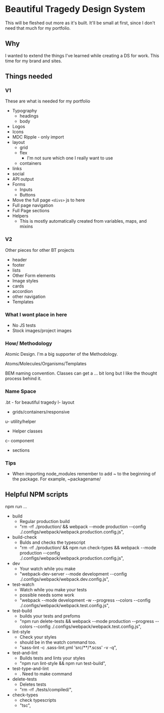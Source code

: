 # Beautiful Tragedy Design System

This will be fleshed out more as it's built. It'll be small at first, since I don't need that much for my portfolio.

## Why

I wanted to extend the things I've learned while creating a DS for work. This time for my brand and sites.

## Things needed

### V1

These are what is needed for my portfolio

- Typography
  - headings
  - body
- Logos
- Icons
- MDC Ripple - only import
- layout
  - grid
  - flex
    - I'm not sure which one I really want to use
  - containers
- links
- social
- API output
- Forms
  - Inputs
  - Buttons
- Move the full page `<divs>` js to here
- Full page navigation
- Full Page sections
- Helpers
  - This is mostly automatically created from variables, maps, and mixins

### V2

Other pieces for other BT projects

- header
- footer
- lists
- Other Form elements
- Image styles
- cards
- accordion
- other navigation
- Templates

### What I wont place in here

- No JS tests
- Stock images/project images

### How/ Methodology

Atomic Design. I'm a big supporter of the Methodology.

Atoms/Molecules/Organisms/Templates

BEM naming convention. Classes can get a ... bit long but I like the thought process behind it.

### Name Space

.bt - for beautiful tragedy
l- layout

- grids/containers/responsive

u- utility/helper

- Helper classes

c- component

- sections

### Tips

- When importing node_modules remember to add ~ to the beginning of the package. For example, ~packagename/

## Helpful NPM scripts

npm run ...

  -  build
        +  Regular production build
        +   "rm -rf ./production/ && webpack --mode production --config ./.configs/webpack/webpack.production.config.js",
  -  build-check
        +  Bulds and checks the typescript
        +  "rm -rf ./production/ && npm run check-types && webpack --mode production --config ./.configs/webpack/webpack.production.config.js",
  -  dev
        +  Your watch while you make
        +  "webpack-dev-server --mode development --config ./.configs/webpack/webpack.dev.config.js",
  -  test-watch  
        +  Watch while you make your tests
        +  possible needs some work
        +  "webpack --mode development -w --progress --colors --config ./.configs/webpack/webpack.test.config.js",
  -  test-build   
        +  builds your tests and prefoms
        +  "npm run delete-tests && webpack  --mode production --progress --colors --config ./.configs/webpack/webpack.test.config.js",
  -  lint-style
        +  Check your styles
        +  should be in the watch command too.
        +  "sass-lint -c .sass-lint.yml 'src/**/*.scss' -v -q",
  -  test-and-lint
        +  Builds tests and lints your styles
        +  "npm run lint-style && npm run test-build",
  -  test-type-and-lint
        + . Need to make command
  -  delete-tests
        +  Deletes tests
        + "rm -rf ./tests/compiled/",
  -  check-types
        +  check typescripts
        +  "tsc",
